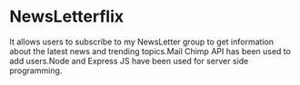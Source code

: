 # NewsLetterflix
It allows users to subscribe to my NewsLetter group to get information about the latest news and trending topics.Mail Chimp API has been used to add users.Node and Express JS have been used for server side programming.
